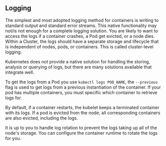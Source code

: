 ## Logging

The simplest and most adopted logging method for containers is writing to standard output and standard error streams. This native functionality may not/is not enough for a complete logging solution. You are likely to want to access the logs if a container crashes, a Pod get evicted, or a node dies. Within a Cluster, the logs should have a separate storage and lifecycle that is independent of nodes, pods, or containers. This is called cluster-level logging.

Kubernetes does not provide a native solution for handling the storing, analysis or querying of logs, but there are many solutions available that integrate well.

To get the logs from a Pod you use `kubectl logs POD_NAME`, the `--previous` flag is used to get logs from a previous instantiation of the container. If your pod has multiple containers, you must specific which container to retrieve logs for.

By default, if a container restarts, the kubelet keeps a terminated container with its logs. If a pod is evicted from the node, all corresponding containers are also evicted, including the logs.

It is up to you to handle log rotation to prevent the logs taking up all of the node's storage. You can configure the container runtime to rotate the logs for you.
